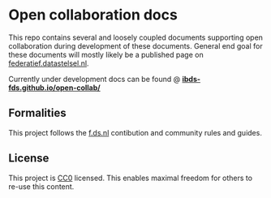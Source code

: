 # Open collaboration docs

This repo contains several and loosely coupled documents supporting open collaboration during
development of these documents. General end goal for these documents will mostly likely be a
published page on [federatief.datastelsel.nl](https://federatief.datastelsel.nl).

Currently under development docs can be found @ **[ibds-fds.github.io/open-collab/](https://ibds-fds.github.io/open-collab/)**

## Formalities

This project follows the [f.ds.nl](https://federatief.datastelsel.nl/docs/contribution/) contibution
and community rules and guides.

## License

This project is [CC0](./LICENSE.md) licensed. This enables maximal freedom for others to re-use this
content.
